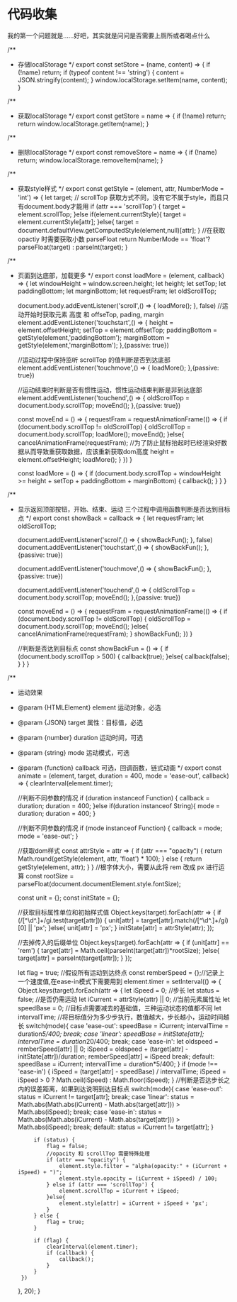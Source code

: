# 代码收集
我的第一个问题就是……好吧，其实就是问问是否需要上厕所或者喝点什么

/**
 * 存储localStorage
 */
export const setStore = (name, content) => {
	if (!name) return;
	if (typeof content !== 'string') {
		content = JSON.stringify(content);
	}
	window.localStorage.setItem(name, content);
}

/**
 * 获取localStorage
 */
export const getStore = name => {
	if (!name) return;
	return window.localStorage.getItem(name);
}

/**
 * 删除localStorage
 */
export const removeStore = name => {
	if (!name) return;
	window.localStorage.removeItem(name);
}

/**
 * 获取style样式
 */
export const getStyle = (element, attr, NumberMode = 'int') => {
    let target;
    // scrollTop 获取方式不同，没有它不属于style，而且只有document.body才能用
    if (attr === 'scrollTop') { 
        target = element.scrollTop;
    }else if(element.currentStyle){
        target = element.currentStyle[attr]; 
    }else{ 
        target = document.defaultView.getComputedStyle(element,null)[attr]; 
    }
    //在获取 opactiy 时需要获取小数 parseFloat
    return  NumberMode == 'float'? parseFloat(target) : parseInt(target);
} 

/**
 * 页面到达底部，加载更多
 */
export const loadMore = (element, callback) => {
	let windowHeight = window.screen.height;
	let height;
	let setTop;
	let paddingBottom;
	let marginBottom;
    let requestFram;
    let oldScrollTop;

    document.body.addEventListener('scroll',() => {
       loadMore();
    }, false)
    //运动开始时获取元素 高度 和 offseTop, pading, margin
	element.addEventListener('touchstart',() => {
        height = element.offsetHeight;
        setTop = element.offsetTop;
        paddingBottom = getStyle(element,'paddingBottom');
        marginBottom = getStyle(element,'marginBottom');
    },{passive: true})

    //运动过程中保持监听 scrollTop 的值判断是否到达底部
    element.addEventListener('touchmove',() => {
       loadMore();
    },{passive: true})

    //运动结束时判断是否有惯性运动，惯性运动结束判断是非到达底部
    element.addEventListener('touchend',() => {
       	oldScrollTop = document.body.scrollTop;
       	moveEnd();
    },{passive: true})
    
    const moveEnd = () => {
        requestFram = requestAnimationFrame(() => {
            if (document.body.scrollTop != oldScrollTop) {
                oldScrollTop = document.body.scrollTop;
                loadMore();
                moveEnd();
            }else{
            	cancelAnimationFrame(requestFram);
            	//为了防止鼠标抬起时已经渲染好数据从而导致重获取数据，应该重新获取dom高度
            	height = element.offsetHeight;
                loadMore();
            }
        })
    }

    const loadMore = () => {
        if (document.body.scrollTop + windowHeight >= height + setTop + paddingBottom + marginBottom) {
            callback();
        }
    }
}

/**
 * 显示返回顶部按钮，开始、结束、运动 三个过程中调用函数判断是否达到目标点
 */
export const showBack = callback => {
    let requestFram;
    let oldScrollTop;

    document.addEventListener('scroll',() => {
       showBackFun();
    }, false)
    document.addEventListener('touchstart',() => {
       showBackFun();
    },{passive: true})

    document.addEventListener('touchmove',() => {
       showBackFun();
    },{passive: true})

    document.addEventListener('touchend',() => {
        oldScrollTop = document.body.scrollTop;
        moveEnd();
    },{passive: true})
    
    const moveEnd = () => {
        requestFram = requestAnimationFrame(() => {
            if (document.body.scrollTop != oldScrollTop) {
                oldScrollTop = document.body.scrollTop;
                moveEnd();
            }else{
                cancelAnimationFrame(requestFram);
            }
            showBackFun();
        })
    }

    //判断是否达到目标点
    const showBackFun = () => {
        if (document.body.scrollTop > 500) {
            callback(true);
        }else{
            callback(false);
        }
    }
}


/**
 * 运动效果
 * @param {HTMLElement} element   运动对象，必选
 * @param {JSON}        target    属性：目标值，必选
 * @param {number}      duration  运动时间，可选
 * @param {string}      mode      运动模式，可选
 * @param {function}    callback  可选，回调函数，链式动画
 */
export const animate = (element, target, duration = 400, mode = 'ease-out', callback) => {
    clearInterval(element.timer);

    //判断不同参数的情况
    if (duration instanceof Function) {
        callback = duration;
        duration = 400;
    }else if(duration instanceof String){
        mode = duration;
        duration = 400;
    }

    //判断不同参数的情况
    if (mode instanceof Function) {
        callback = mode;
        mode = 'ease-out';
    }

    //获取dom样式
    const attrStyle = attr => {
        if (attr === "opacity") { 
            return Math.round(getStyle(element, attr, 'float') * 100);
        } else {
            return getStyle(element, attr);
        }
    }
    //根字体大小，需要从此将 rem 改成 px 进行运算
    const rootSize = parseFloat(document.documentElement.style.fontSize);

    const unit = {};
    const initState = {};

    //获取目标属性单位和初始样式值
    Object.keys(target).forEach(attr => {
        if (/[^\d^\.]+/gi.test(target[attr])) {
            unit[attr] = target[attr].match(/[^\d^\.]+/gi)[0] || 'px';
        }else{
            unit[attr] = 'px';
        }
        initState[attr] = attrStyle(attr);
    });

    //去掉传入的后缀单位
    Object.keys(target).forEach(attr => {
        if (unit[attr] == 'rem') {
            target[attr] = Math.ceil(parseInt(target[attr])*rootSize);
        }else{
            target[attr] = parseInt(target[attr]);
        }
    });


    let flag = true; //假设所有运动到达终点
    const remberSpeed = {};//记录上一个速度值,在ease-in模式下需要用到
    element.timer = setInterval(() => {
        Object.keys(target).forEach(attr => {
            let iSpeed = 0;  //步长
            let status = false; //是否仍需运动
            let iCurrent = attrStyle(attr) || 0; //当前元素属性址
            let speedBase = 0; //目标点需要减去的基础值，三种运动状态的值都不同
            let intervalTime; //将目标值分为多少步执行，数值越大，步长越小，运动时间越长
            switch(mode){
                case 'ease-out': 
                    speedBase = iCurrent;
                    intervalTime = duration*5/400;
                    break;
                case 'linear':
                    speedBase = initState[attr];
                    intervalTime = duration*20/400;
                    break;
                case 'ease-in':
                    let oldspeed = remberSpeed[attr] || 0;
                    iSpeed = oldspeed + (target[attr] - initState[attr])/duration;
                    remberSpeed[attr] = iSpeed
                    break;
                default:
                    speedBase = iCurrent;
                    intervalTime = duration*5/400; 
            }
            if (mode !== 'ease-in') {
                iSpeed = (target[attr] - speedBase) / intervalTime;
                iSpeed = iSpeed > 0 ? Math.ceil(iSpeed) : Math.floor(iSpeed);
            }
            //判断是否达步长之内的误差距离，如果到达说明到达目标点
            switch(mode){
                case 'ease-out': 
                    status = iCurrent != target[attr]; 
                    break;
                case 'linear':
                    status = Math.abs(Math.abs(iCurrent) - Math.abs(target[attr])) > Math.abs(iSpeed);
                    break;
                case 'ease-in':
                    status = Math.abs(Math.abs(iCurrent) - Math.abs(target[attr])) > Math.abs(iSpeed);
                    break;
                default:
                    status = iCurrent != target[attr]; 
            }

            if (status) {
                flag = false; 
                //opacity 和 scrollTop 需要特殊处理
                if (attr === "opacity") {
                    element.style.filter = "alpha(opacity:" + (iCurrent + iSpeed) + ")";
                    element.style.opacity = (iCurrent + iSpeed) / 100;
                } else if (attr === 'scrollTop') {
                    element.scrollTop = iCurrent + iSpeed;
                }else{
                    element.style[attr] = iCurrent + iSpeed + 'px';
                }
            } else {
                flag = true;
            }

            if (flag) {
                clearInterval(element.timer);
                if (callback) {
                    callback();
                }
            }
        })
    }, 20);
}
